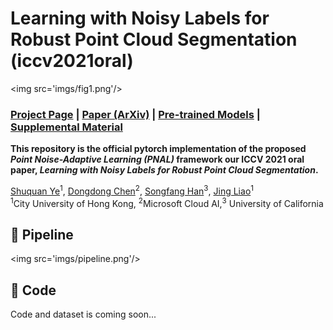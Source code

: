 # Learning with Noisy Labels for Robust Point Cloud Segmentation (iccv2021oral)

<img src='imgs/fig1.png'/>



### [Project Page](https://shuquanye.com/PNAL_website/) | [Paper (ArXiv)]() | [Pre-trained Models]() | [Supplemental Material]()



**This repository is the official pytorch implementation of the proposed *Point Noise-Adaptive Learning (PNAL)* framework our ICCV 2021 oral paper, *Learning with Noisy Labels for Robust Point Cloud Segmentation*.**

[Shuquan Ye](https://shuquanye.com/)<sup>1</sup>,
[Dongdong Chen](https://www.dongdongchen.bid/)<sup>2</sup>,
[Songfang Han](http://hansf.me/)<sup>3</sup>,
[Jing Liao](https://liaojing.github.io/html/)<sup>1</sup> <br>
<sup>1</sup>City University of Hong Kong, <sup>2</sup>Microsoft Cloud AI,<sup>3</sup> University of California

## :star2: Pipeline
<img src='imgs/pipeline.png'/>

## :rocket: Code

Code and dataset is coming soon...